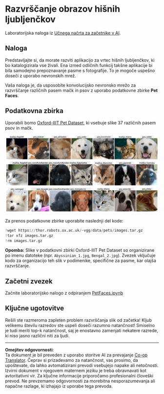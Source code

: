 <!--
CO_OP_TRANSLATOR_METADATA:
{
  "original_hash": "b70fcf7fcee862990f848c679090943f",
  "translation_date": "2025-10-03T14:58:19+00:00",
  "source_file": "lessons/4-ComputerVision/07-ConvNets/lab/README.md",
  "language_code": "sl"
}
-->
# Razvrščanje obrazov hišnih ljubljenčkov

Laboratorijska naloga iz [Učnega načrta za začetnike v AI](https://github.com/microsoft/ai-for-beginners).

## Naloga

Predstavljajte si, da morate razviti aplikacijo za vrtec hišnih ljubljenčkov, ki bo katalogizirala vse živali. Ena izmed odličnih funkcij takšne aplikacije bi bila samodejno prepoznavanje pasme s fotografije. To je mogoče uspešno doseči z uporabo nevronskih mrež.

Vaša naloga je, da usposobite konvolucijsko nevronsko mrežo za razvrščanje različnih pasem mačk in psov z uporabo podatkovne zbirke **Pet Faces**.

## Podatkovna zbirka

Uporabili bomo [Oxford-IIIT Pet Dataset](https://www.robots.ox.ac.uk/~vgg/data/pets/), ki vsebuje slike 37 različnih pasem psov in mačk.

![Podatkovna zbirka, s katero bomo delali](../../../../../../translated_images/data.50b2a9d5484bdbf0f52f5765b381cec9efe2bd296a98f007f90bedb6ac67f2a8.sl.png)

Za prenos podatkovne zbirke uporabite naslednji del kode:

```python
!wget https://thor.robots.ox.ac.uk/~vgg/data/pets/images.tar.gz
!tar xfz images.tar.gz
!rm images.tar.gz
```

**Opomba:** Slike v podatkovni zbirki Oxford-IIIT Pet Dataset so organizirane po imenu datoteke (npr. `Abyssinian_1.jpg`, `Bengal_2.jpg`). Zvezek vključuje kodo za organizacijo teh slik v podimenike, specifične za pasme, kar olajša razvrščanje.

## Začetni zvezek

Začnite laboratorijsko nalogo z odpiranjem [PetFaces.ipynb](PetFaces.ipynb)

## Ključne ugotovitve

Rešili ste razmeroma zapleten problem razvrščanja slik od začetka! Kljub velikemu številu razredov ste uspeli doseči razumno natančnost! Smiselno je tudi meriti top-k natančnost, saj je enostavno zamenjati nekatere razrede, ki niso jasno različni niti za ljudi.

---

**Omejitev odgovornosti**:  
Ta dokument je bil preveden z uporabo storitve AI za prevajanje [Co-op Translator](https://github.com/Azure/co-op-translator). Čeprav si prizadevamo za natančnost, vas prosimo, da upoštevate, da lahko avtomatizirani prevodi vsebujejo napake ali netočnosti. Izvirni dokument v njegovem maternem jeziku je treba obravnavati kot avtoritativni vir. Za ključne informacije priporočamo profesionalni človeški prevod. Ne prevzemamo odgovornosti za morebitna nesporazumevanja ali napačne razlage, ki izhajajo iz uporabe tega prevoda.